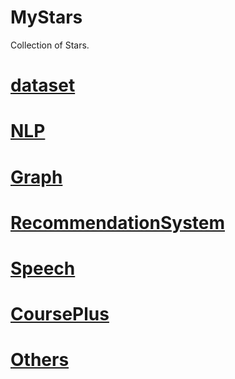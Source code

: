 # MyStars
Collection of Stars.

# [dataset](https://github.com/ZhCoding/MyStars/blob/master/datasets.md)

# [NLP](https://github.com/ZhCoding/MyStars/blob/master/NaturalLanguageProcess.md)

# [Graph](https://github.com/ZhCoding/MyStars/blob/master/Graph.md)

# [RecommendationSystem](https://github.com/ZhCoding/MyStars/blob/master/RecommendationSystem.md)

# [Speech](https://github.com/ZhCoding/MyStars/blob/master/Speech.md)

# [CoursePlus](https://github.com/ZhCoding/MyStars/blob/master/CoursePlus.md)

# [Others](https://github.com/ZhCoding/MyStars/blob/master/Others.md)
